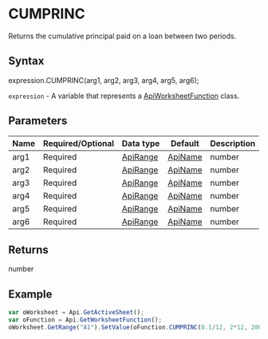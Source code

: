 # CUMPRINC

Returns the cumulative principal paid on a loan between two periods.

## Syntax

expression.CUMPRINC(arg1, arg2, arg3, arg4, arg5, arg6);

`expression` - A variable that represents a [ApiWorksheetFunction](../ApiWorksheetFunction.md) class.

## Parameters

| **Name** | **Required/Optional** | **Data type** | **Default** | **Description** |
| ------------- | ------------- | ------------- | ------------- | ------------- |
| arg1 | Required | [ApiRange](../../ApiRange/ApiRange.md) | [ApiName](../../ApiName/ApiName.md) | number |  | The interest rate for the investment. |
| arg2 | Required | [ApiRange](../../ApiRange/ApiRange.md) | [ApiName](../../ApiName/ApiName.md) | number |  | The total number of payment periods. |
| arg3 | Required | [ApiRange](../../ApiRange/ApiRange.md) | [ApiName](../../ApiName/ApiName.md) | number |  | A present value of the payments. |
| arg4 | Required | [ApiRange](../../ApiRange/ApiRange.md) | [ApiName](../../ApiName/ApiName.md) | number |  | The first period included into the calculation. |
| arg5 | Required | [ApiRange](../../ApiRange/ApiRange.md) | [ApiName](../../ApiName/ApiName.md) | number |  | The last period included into the calculation. |
| arg6 | Required | [ApiRange](../../ApiRange/ApiRange.md) | [ApiName](../../ApiName/ApiName.md) | number |  | The timing of the payment. |

## Returns

number

## Example



```javascript
var oWorksheet = Api.GetActiveSheet();
var oFunction = Api.GetWorksheetFunction();
oWorksheet.GetRange("A1").SetValue(oFunction.CUMPRINC(0.1/12, 2*12, 2000, 1, 24, 0));
```
